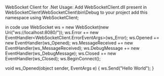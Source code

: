 WebSocket Client for .Net
Usage:
Add WebSocketClient.dll present in WebSocketClient\WebSocketClient\bin\Debug to your project
add this namespace
using WebSocketClient;

in code use
WebSocket ws = new WebSocket(new Uri("ws://localhost:8080/"));
ws.Error += new EventHandler<WebSocketClient.ErrorEventArgs>(ws_Error);
ws.Opened += new EventHandler(ws_Opened);
ws.MessageReceived += new EventHandler<MessageReceivedEventArgs>(ws_MessageReceived);
ws.DebugMessage += new EventHandler<DebugMessages>(ws_DebugMessage);
ws.Closed += new EventHandler<WebSocketClose>(ws_Closed);
ws.BeginConnect();

void ws_Opened(object sender, EventArgs e)
{
	ws.Send("Hello World");
}